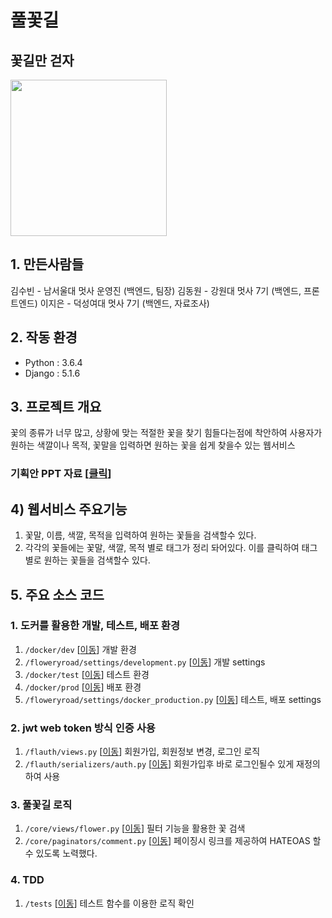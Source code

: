 # 풀꽃길
## 꽃길만 걷자
<img src="https://github.com/kbs4674/blockchain_hackathon_public/blob/master/public/project/hackathon_poster.jpg?raw=true" width="250px">


## 1. 만든사람들
김수빈 - 남서울대 멋사 운영진 (백엔드, 팀장)
김동원 - 강원대 멋사 7기 (백엔드, 프론트엔드)
이지은 - 덕성여대 멋사 7기 (백엔드, 자료조사)

## 2. 작동 환경
* Python : 3.6.4
* Django : 5.1.6

## 3. 프로젝트 개요
꽃의 종류가 너무 많고, 상황에 맞는 적절한 꽃을 찾기 힘들다는점에 착안하여
사용자가 원하는 색깔이나 목적, 꽃말을 입력하면 원하는 꽃을 쉽게 찾을수 있는 웹서비스 
### 기획안 PPT 자료 [<a href="https://github.com/kbs4674/blockchain_hackathon_public/blob/master/public/project/hackathon_project.pptx?raw=true" target="_blank">클릭</a>]

## 4) 웹서비스 주요기능
1. 꽃말, 이름, 색깔, 목적을 입력하여 원하는 꽃들을 검색할수 있다.
2. 각각의 꽃들에는 꽃말, 색깔, 목적 별로 태그가 정리 돠어있다. 이를 클릭하여 태그별로 원하는 꽃들을 검색할수 있다.

## 5. 주요 소스 코드
### 1. 도커를 활용한 개발, 테스트, 배포 환경
1. ```/docker/dev``` [<a href="/docker/dev">이동</a>] 개발 환경
2. ```/floweryroad/settings/development.py``` [<a href="/floweryroad/settings/development.py">이동</a>] 개발 settings
3. ```/docker/test``` [<a href="/docker/dev">이동</a>] 테스트 환경
4. ```/docker/prod``` [<a href="/docker/dev">이동</a>] 배포 환경
5. ```/floweryroad/settings/docker_production.py``` [<a href="/floweryroad/settings/docker_production.py">이동</a>] 테스트, 배포 settings

### 2. jwt web token 방식 인증 사용
1. ```/flauth/views.py``` [<a href="/docker/dev">이동</a>] 회원가입, 회원정보 변경, 로그인 로직
2. ```/flauth/serializers/auth.py``` [<a href="/docker/dev">이동</a>] 회원가입후 바로 로그인될수 있게 재정의하여 사용

### 3. 풀꽃길 로직
1. ```/core/views/flower.py``` [<a href="/core/views/flower.py">이동</a>] 필터 기능을 활용한 꽃 검색
2. ```/core/paginators/comment.py``` [<a href="/core/paginators/flower.py">이동</a>] 페이징시 링크를 제공하여 HATEOAS 할수 있도록 노력했다.

### 4. TDD
1. ```/tests``` [<a href="/tests">이동</a>] 테스트 함수를 이용한 로직 확인

